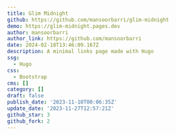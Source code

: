 ```yaml
---
title: Glim Midnight
github: https://github.com/mansoorbarri/glim-midnight
demo: https://glim-midnight.pages.dev
author: mansoorbarri
author_link: https://github.com/mansoorbarri
date: 2024-02-18T13:46:09.167Z
description: A minimal links page made with Hugo
ssg:
  - Hugo
css:
  - Bootstrap
cms: []
category: []
draft: false
publish_date: '2023-11-10T00:06:35Z'
update_date: '2023-11-27T12:57:21Z'
github_star: 3
github_fork: 2
---
```

